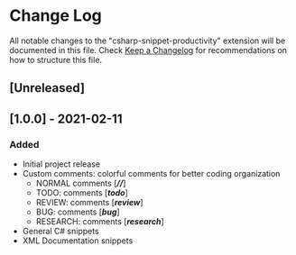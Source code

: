 # Change Log

All notable changes to the "csharp-snippet-productivity" extension will be documented in this file.
Check [Keep a Changelog](http://keepachangelog.com/) for recommendations on how to structure this file.

## [Unreleased]

## [1.0.0] - 2021-02-11

### Added

- Initial project release
- Custom comments: colorful comments for better coding organization
  - NORMAL comments [***//***]
  - TODO: comments [***todo***]
  - REVIEW: comments [***review***]
  - BUG: comments [***bug***]
  - RESEARCH: comments [***research***]
- General C# snippets
- XML Documentation snippets
